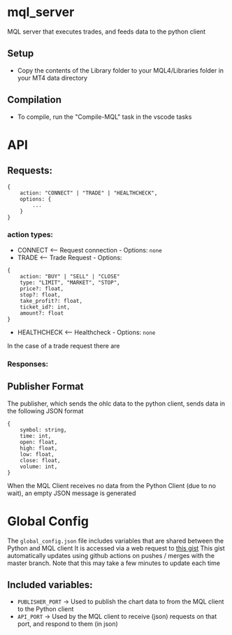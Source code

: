 # mql_server

MQL server that executes trades, and feeds data to the python client

## Setup

- Copy the contents of the Library folder to your MQL4/Libraries folder in your MT4 data directory

## Compilation

- To compile, run the "Compile-MQL" task in the vscode tasks

# API

## Requests:

```
{
    action: "CONNECT" | "TRADE" | "HEALTHCHECK",
    options: {
        ...
    }
}
```

### action types:
 - CONNECT <-- Request connection - Options: `none`
 - TRADE <-- Trade Request - Options: 
 ```
 {
     action: "BUY" | "SELL" | "CLOSE"
     type: "LIMIT", "MARKET", "STOP",
     price?: float,
     stop?: float, 
     take_profit?: float,
     ticket_id?: int,
     amount?: float     
 }
 ```
 - HEALTHCHECK <-- Healthcheck - Options: `none`

 In the case of a trade request there are 
### Responses:


## Publisher Format

The publisher, which sends the ohlc data to the python client, sends data in the following JSON format

```
{
    symbol: string,
    time: int,
    open: float,
    high: float,
    low: float,
    close: float,
    volume: int,
}
```

When the MQL Client receives no data from the Python Client (due to no wait), an empty JSON message is generated


# Global Config

The `global_config.json` file includes variables that are shared between the Python and MQL client
It is accessed via a web request to [this gist](https://gist.github.com/bigboiblue/cb668007714195333fd9a0c79a6946ee)
This gist automatically updates using github actions on pushes / merges with the master branch.
Note that this may take a few minutes to update each time

## Included variables:

- `PUBLISHER_PORT` -> Used to publish the chart data to from the MQL client to the Python client
- `API_PORT` -> Used by the MQL client to receive (json) requests on that port, and respond to them (in json)

